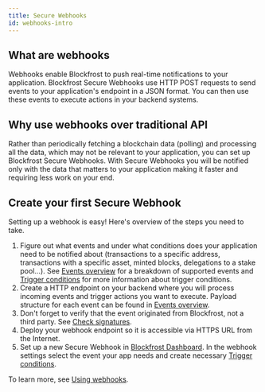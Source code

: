 ```yaml
---
title: Secure Webhooks
id: webhooks-intro
---
```


## What are webhooks

Webhooks enable Blockfrost to push real-time notifications to your application. Blockfrost Secure Webhooks use HTTP POST requests to send events to your application's endpoint in a JSON format. You can then use these events to execute actions in your backend systems.

## Why use webhooks over traditional API

Rather than periodically fetching a blockchain data (polling) and processing all the data, which may not be relevant to your application, you can set up Blockfrost Secure Webhooks. With Secure Webhooks you will be notified only with the data that matters to your application making it faster and requiring less work on your end.

## Create your first Secure Webhook

Setting up a webhook is easy! Here's overview of the steps you need to take.

1. Figure out what events and under what conditions does your application need to be notified about (transactions to a specific address, transactions with a specific asset, minted blocks, delegations to a stake pool...). See [Events overview](./webhooks-events) for a breakdown of supported events and [Trigger conditions](./webhooks-conditions) for more information about trigger conditions.
2. Create a HTTP endpoint on your backend where you will process incoming events and trigger actions you want to execute. Payload structure for each event can be found in [Events overview](./webhooks-events).
3. Don't forget to verify that the event originated from Blockfrost, not a third party. See [Check signatures](./webhooks-signatures).
4. Deploy your webhook endpoint so it is accessible via HTTPS URL from the Internet.
5. Set up a new Secure Webhook in [Blockfrost Dashboard](https://blockfrost.io/dashboard). In the webhook settings select the event your app needs and create necessary [Trigger conditions](./webhooks-conditions).

To learn more, see [Using webhooks](./using-webhooks).
